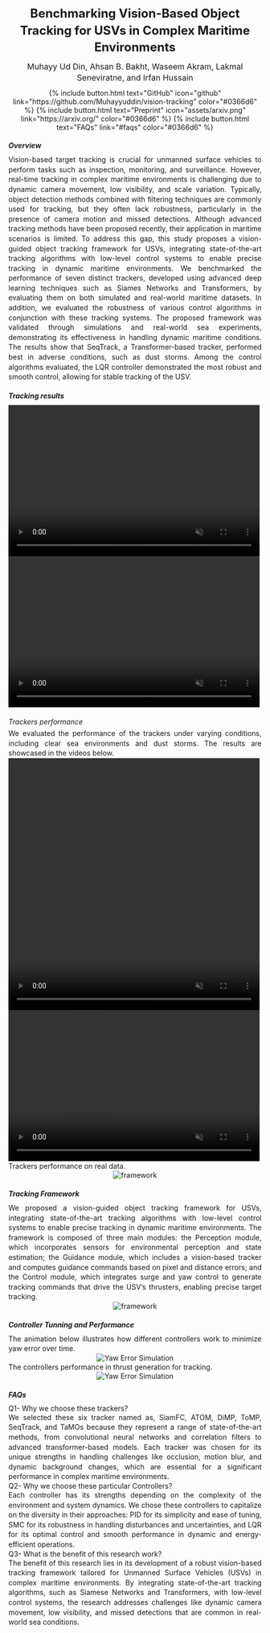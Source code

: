 <meta http-equiv="Content-Security-Policy" content="script-src 'self' 'unsafe-eval';">

<div  id="home" style="text-align: center; font-size: 24px; margin-bottom: 10px; font-weight: bold; line-height: 1.4;">
        Benchmarking Vision-Based Object Tracking for USVs in Complex Maritime Environments
</div>
<div style="text-align: center; font-size: 16px; margin-bottom: 10px; line-height: 1.4;">
    Muhayy Ud Din, Ahsan B. Bakht, Waseem Akram, Lakmal Seneviratne, and Irfan Hussain
</div>
<div style="text-align: center;">
  {% include button.html text="GitHub" icon="github" link="https://github.com/Muhayyuddin/vision-tracking" color="#0366d6" %}
  {% include button.html text="Preprint" icon="assets/arxiv.png" link="https://arxiv.org/" color="#0366d6"  %}
  {% include button.html text="FAQs"  link="#faqs" color="#0366d6"  %}
</div>
<h5 style="margin-bottom: 10px;"> Overview </h5>
<div style="text-align: justify; font-size: 14px; margin-bottom: 10px; line-height: 1.4;">
   Vision-based target tracking is crucial for unmanned surface vehicles to perform tasks such as
inspection, monitoring, and surveillance. However, real-time tracking in complex maritime environments is
challenging due to dynamic camera movement, low visibility, and scale variation. Typically, object detection
methods combined with filtering techniques are commonly used for tracking, but they often lack robustness,
particularly in the presence of camera motion and missed detections. Although advanced tracking methods
have been proposed recently, their application in maritime scenarios is limited. To address this gap, this
study proposes a vision-guided object tracking framework for USVs, integrating state-of-the-art tracking
algorithms with low-level control systems to enable precise tracking in dynamic maritime environments.
We benchmarked the performance of seven distinct trackers, developed using advanced deep learning
techniques such as Siames Networks and Transformers, by evaluating them on both simulated and real-world
maritime datasets. In addition, we evaluated the robustness of various control algorithms in conjunction
with these tracking systems. The proposed framework was validated through simulations and real-world sea
experiments, demonstrating its effectiveness in handling dynamic maritime conditions. The results show that
SeqTrack, a Transformer-based tracker, performed best in adverse conditions, such as dust storms. Among
the control algorithms evaluated, the LQR controller demonstrated the most robust and smooth control,
allowing for stable tracking of the USV.
</div>
<h5 style="margin-bottom: 10px;">Tracking results</h5> 

<video controls="" width="500" height="300" muted="" loop="" autoplay="">
<source src="https://github.com/Muhayyuddin/tracking/raw/main/video/tracking.mp4" type="video/mp4">
</video>

<video controls="" width="500" height="300" muted="" loop="" autoplay="">
<source src="https://github.com/Muhayyuddin/tracking/raw/refs/heads/main/video/circle.mp4" type="video/mp4">
</video>

<h6 style="margin-bottom: 5px;">Trackers performance</h6>
<div style="text-align: justify; font-size: 14px; line-height: 1.4;">
    We evaluated the performance of the trackers under varying conditions, including clear sea environments and dust storms. The results are showcased in the videos below.
</div>
<video controls="" width="500" height="500" muted="" loop="" autoplay="">
<source src="https://github.com/Muhayyuddin/tracking/raw/refs/heads/main/video/trackers.mp4" type="video/mp4">
</video>
<video controls="" width="500" height="300" muted="" loop="" autoplay="">
<source src="https://github.com/Muhayyuddin/tracking/raw/refs/heads/main/video/trackingsim.mp4" type="video/mp4">
</video>

<div style="text-align: justify; font-size: 14px; line-height: 1.4;">
    Trackers performance on real data.
</div>
<div style="text-align: center;">
  <img src="assets/Combined_Real.png" alt="framework" />
</div>

<h5 id="framework" style="margin-bottom: 10px;">Tracking Framework</h5>
<div style="text-align: justify; font-size: 14px; line-height: 1.4;">
We proposed a vision-guided object tracking framework for USVs, integrating state-of-the-art tracking
algorithms with low-level control systems to enable precise tracking in dynamic maritime environments. The framework is composed of three main modules: the Perception
module, which incorporates sensors for environmental perception and state estimation; the Guidance module, which includes a vision-based tracker and computes
guidance commands based on pixel and distance errors; and the Control module, which integrates surge and yaw control to generate tracking commands that drive
the USV’s thrusters, enabling precise target tracking.
</div>
<div style="text-align: center;">
  <img src="assets/framework-1.png" alt="framework" />
</div>

<h5 style="margin-bottom: 10px;">Controller Tunning and Performance</h5>
<div style="text-align: justify; font-size: 14px; line-height: 1.4;">
    The animation below illustrates how different controllers work to minimize yaw error over time.
</div>
<div style="text-align: center;">
  <img src="assets/yaw_error_animation.gif" alt="Yaw Error Simulation" />
</div>
<div style="text-align: justify; font-size: 14px; line-height: 1.4;">
    The controllers performance in thrust generation for tracking.
</div>
<div style="text-align: center;">
  <img src="assets/control.png" alt="Yaw Error Simulation" />
</div>

<h5 id="faqs" style="margin-bottom: 10px;">FAQs</h5>
<h8>Q1- Why we choose these trackers?</h8> 
<div style="text-align: justify; font-size: 14px; line-height: 1.4;">
We selected these six tracker named as, SiamFC, ATOM, DiMP, ToMP, SeqTrack, and TaMOs because they represent a range of state-of-the-art methods, from convolutional neural networks and correlation filters to advanced transformer-based models. Each tracker was chosen for its unique strengths in handling challenges like occlusion, motion blur, and dynamic background changes, which are essential for a significant performance in complex maritime environments.
</div>
<h8>Q2- Why we choose these particular Controllers?</h8> 
<div style="text-align: justify; font-size: 14px; line-height: 1.4;">
Each controller has its strengths depending on the complexity of the environment and system dynamics. We chose these controllers to capitalize on the diversity in their approaches: PID for its simplicity and ease of tuning, SMC for its robustness in handling disturbances and uncertainties, and LQR for its optimal control and smooth performance in dynamic and energy-efficient operations.
</div>
<h8>Q3- What is the benefit of this research work?</h8>
<div style="text-align: justify; font-size: 14px; line-height: 1.4;">
The benefit of this research lies in its development of a robust vision-based tracking framework tailored for Unmanned Surface Vehicles (USVs) in complex maritime environments. By integrating state-of-the-art tracking algorithms, such as Siamese Networks and Transformers, with low-level control systems, the research addresses challenges like dynamic camera movement, low visibility, and missed detections that are common in real-world sea conditions. 
</div>
